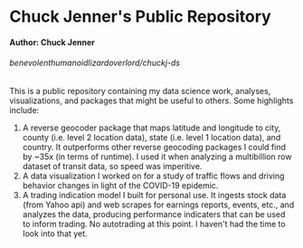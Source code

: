 # Chuck Jenner's Public Repository
#### Author: Chuck Jenner
###### benevolenthumanoidlizardoverlord/chuckj-ds
This is a public repository containing my data science work, analyses, visualizations, and packages that might be useful to others. Some highlights include:
1. A reverse geocoder package that maps latitude and longitude to city, county (i.e. level 2 location data), state (i.e. level 1 location data), and country. It outperforms other reverse geocoding packages I could find by ~35x (in terms of runtime). I used it when analyzing a multibillion row dataset of transit data, so speed was imperitive.
2. A data visualization I worked on for a study of traffic flows and driving behavior changes in light of the COVID-19 epidemic.
3. A trading indication model I built for personal use. It ingests stock data (from Yahoo api) and web scrapes for earnings reports, events, etc., and analyzes the data, producing performance indicaters that can be used to inform trading. No autotrading at this point. I haven't had the time to look into that yet.
